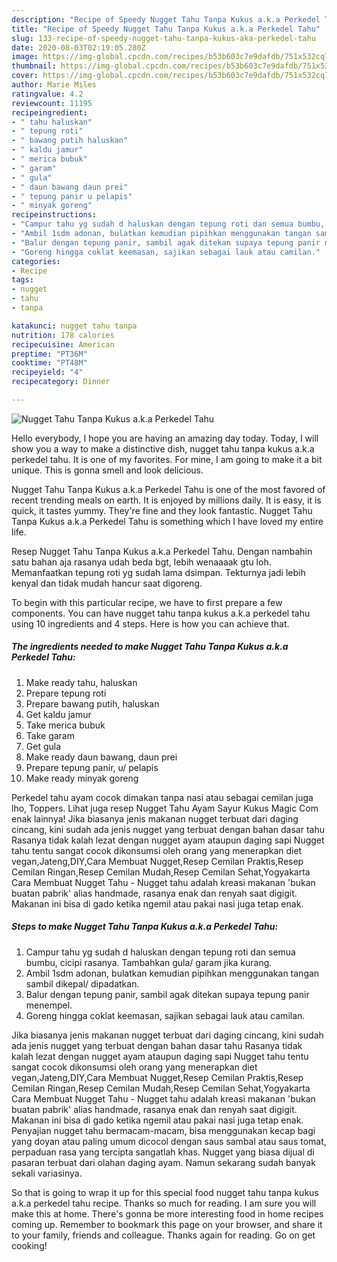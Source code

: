 ```yaml
---
description: "Recipe of Speedy Nugget Tahu Tanpa Kukus a.k.a Perkedel Tahu"
title: "Recipe of Speedy Nugget Tahu Tanpa Kukus a.k.a Perkedel Tahu"
slug: 133-recipe-of-speedy-nugget-tahu-tanpa-kukus-aka-perkedel-tahu
date: 2020-08-03T02:19:05.280Z
image: https://img-global.cpcdn.com/recipes/b53b603c7e9dafdb/751x532cq70/nugget-tahu-tanpa-kukus-aka-perkedel-tahu-foto-resep-utama.jpg
thumbnail: https://img-global.cpcdn.com/recipes/b53b603c7e9dafdb/751x532cq70/nugget-tahu-tanpa-kukus-aka-perkedel-tahu-foto-resep-utama.jpg
cover: https://img-global.cpcdn.com/recipes/b53b603c7e9dafdb/751x532cq70/nugget-tahu-tanpa-kukus-aka-perkedel-tahu-foto-resep-utama.jpg
author: Marie Miles
ratingvalue: 4.2
reviewcount: 11195
recipeingredient:
- " tahu haluskan"
- " tepung roti"
- " bawang putih haluskan"
- " kaldu jamur"
- " merica bubuk"
- " garam"
- " gula"
- " daun bawang daun prei"
- " tepung panir u pelapis"
- " minyak goreng"
recipeinstructions:
- "Campur tahu yg sudah d haluskan dengan tepung roti dan semua bumbu, cicipi rasanya. Tambahkan gula/ garam jika kurang."
- "Ambil 1sdm adonan, bulatkan kemudian pipihkan menggunakan tangan sambil dikepal/ dipadatkan."
- "Balur dengan tepung panir, sambil agak ditekan supaya tepung panir menempel."
- "Goreng hingga coklat keemasan, sajikan sebagai lauk atau camilan."
categories:
- Recipe
tags:
- nugget
- tahu
- tanpa

katakunci: nugget tahu tanpa 
nutrition: 178 calories
recipecuisine: American
preptime: "PT36M"
cooktime: "PT48M"
recipeyield: "4"
recipecategory: Dinner

---
```



![Nugget Tahu Tanpa Kukus a.k.a Perkedel Tahu](https://img-global.cpcdn.com/recipes/b53b603c7e9dafdb/751x532cq70/nugget-tahu-tanpa-kukus-aka-perkedel-tahu-foto-resep-utama.jpg)

Hello everybody, I hope you are having an amazing day today. Today, I will show you a way to make a distinctive dish, nugget tahu tanpa kukus a.k.a perkedel tahu. It is one of my favorites. For mine, I am going to make it a bit unique. This is gonna smell and look delicious.

Nugget Tahu Tanpa Kukus a.k.a Perkedel Tahu is one of the most favored of recent trending meals on earth. It is enjoyed by millions daily. It is easy, it is quick, it tastes yummy. They're fine and they look fantastic. Nugget Tahu Tanpa Kukus a.k.a Perkedel Tahu is something which I have loved my entire life.

Resep Nugget Tahu Tanpa Kukus a.k.a Perkedel Tahu. Dengan nambahin satu bahan aja rasanya udah beda bgt, lebih wenaaaak gtu loh. Memanfaatkan tepung roti yg sudah lama dsimpan. Tekturnya jadi lebih kenyal dan tidak mudah hancur saat digoreng.


To begin with this particular recipe, we have to first prepare a few components. You can have nugget tahu tanpa kukus a.k.a perkedel tahu using 10 ingredients and 4 steps. Here is how you can achieve that.

<!--inarticleads1-->

##### The ingredients needed to make Nugget Tahu Tanpa Kukus a.k.a Perkedel Tahu:

1. Make ready  tahu, haluskan
1. Prepare  tepung roti
1. Prepare  bawang putih, haluskan
1. Get  kaldu jamur
1. Take  merica bubuk
1. Take  garam
1. Get  gula
1. Make ready  daun bawang, daun prei
1. Prepare  tepung panir, u/ pelapis
1. Make ready  minyak goreng


Perkedel tahu ayam cocok dimakan tanpa nasi atau sebagai cemilan juga lho, Toppers. Lihat juga resep Nugget Tahu Ayam Sayur Kukus Magic Com enak lainnya! Jika biasanya jenis makanan nugget terbuat dari daging cincang, kini sudah ada jenis nugget yang terbuat dengan bahan dasar tahu Rasanya tidak kalah lezat dengan nugget ayam ataupun daging sapi Nugget tahu tentu sangat cocok dikonsumsi oleh orang yang menerapkan diet vegan,Jateng,DIY,Cara Membuat Nugget,Resep Cemilan Praktis,Resep Cemilan Ringan,Resep Cemilan Mudah,Resep Cemilan Sehat,Yogyakarta Cara Membuat Nugget Tahu - Nugget tahu adalah kreasi makanan &#39;bukan buatan pabrik&#39; alias handmade, rasanya enak dan renyah saat digigit. Makanan ini bisa di gado ketika ngemil atau pakai nasi juga tetap enak. 

<!--inarticleads2-->

##### Steps to make Nugget Tahu Tanpa Kukus a.k.a Perkedel Tahu:

1. Campur tahu yg sudah d haluskan dengan tepung roti dan semua bumbu, cicipi rasanya. Tambahkan gula/ garam jika kurang.
1. Ambil 1sdm adonan, bulatkan kemudian pipihkan menggunakan tangan sambil dikepal/ dipadatkan.
1. Balur dengan tepung panir, sambil agak ditekan supaya tepung panir menempel.
1. Goreng hingga coklat keemasan, sajikan sebagai lauk atau camilan.


Jika biasanya jenis makanan nugget terbuat dari daging cincang, kini sudah ada jenis nugget yang terbuat dengan bahan dasar tahu Rasanya tidak kalah lezat dengan nugget ayam ataupun daging sapi Nugget tahu tentu sangat cocok dikonsumsi oleh orang yang menerapkan diet vegan,Jateng,DIY,Cara Membuat Nugget,Resep Cemilan Praktis,Resep Cemilan Ringan,Resep Cemilan Mudah,Resep Cemilan Sehat,Yogyakarta Cara Membuat Nugget Tahu - Nugget tahu adalah kreasi makanan &#39;bukan buatan pabrik&#39; alias handmade, rasanya enak dan renyah saat digigit. Makanan ini bisa di gado ketika ngemil atau pakai nasi juga tetap enak. Penyajian nugget tahu bermacam-macam, bisa menggunakan kecap bagi yang doyan atau paling umum dicocol dengan saus sambal atau saus tomat, perpaduan rasa yang tercipta sangatlah khas. Nugget yang biasa dijual di pasaran terbuat dari olahan daging ayam. Namun sekarang sudah banyak sekali variasinya. 

So that is going to wrap it up for this special food nugget tahu tanpa kukus a.k.a perkedel tahu recipe. Thanks so much for reading. I am sure you will make this at home. There's gonna be more interesting food in home recipes coming up. Remember to bookmark this page on your browser, and share it to your family, friends and colleague. Thanks again for reading. Go on get cooking!

